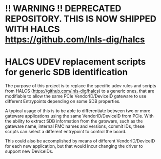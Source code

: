 # !! WARNING !! DEPRECATED REPOSITORY. THIS IS NOW SHIPPED WITH HALCS https://github.com/lnls-dig/halcs

# HALCS UDEV replacement scripts for generic SDB identification

The purpose of this project is to replace the specific
udev rules and scripts from HALCS (https://github.com/lnls-dig/halcs)
to a generic ones, that are modifiable to allow the same PCIe VendorID/DeviceID
gateware to use different Entrypoints depending on some SDB properties.

A typical usage of this is to be able to differentiate between two or more
gateware applications using the same VendorID/DeviceID from PCIe. With the
ability to extract SDB information from the gateware, such as the gateware
name, internal FMC names and versions, commit IDs, these scripts can select
a different entrypoint to control the board.

This could also be accomplished by means of different VendorID/DeviceID
for each new application, but that would incur changing the driver to
support new DeviceIDs.

